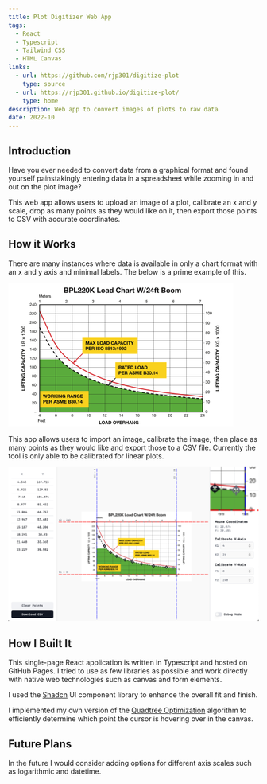 ```yaml
---
title: Plot Digitizer Web App
tags:
  - React
  - Typescript
  - Tailwind CSS
  - HTML Canvas
links:
  - url: https://github.com/rjp301/digitize-plot
    type: source
  - url: https://rjp301.github.io/digitize-plot/
    type: home
description: Web app to convert images of plots to raw data
date: 2022-10
---
```


## Introduction

Have you ever needed to convert data from a graphical format and found yourself painstakingly entering data in a spreadsheet while zooming in and out on the plot image?

This web app allows users to upload an image of a plot, calibrate an x and y scale, drop as many points as they would like on it, then export those points to CSV with accurate coordinates.

## How it Works

There are many instances where data is available in only a chart format with an x and y axis and minimal labels. The below is a prime example of this.

![example plot](./BPL220K_24ft.png)

This app allows users to import an image, calibrate the image, then place as many points as they would like and export those to a CSV file. Currently the tool is only able to be calibrated for linear plots.

![example plot in app](./digitize-plot.png)

## How I Built It

This single-page React application is written in Typescript and hosted on GitHub Pages. I tried to use as few libraries as possible and work directly with native web technologies such as canvas and form elements.

I used the [Shadcn](https://ui.shadcn.com) UI component library to enhance the overall fit and finish.

I implemented my own version of the [Quadtree Optimization](https://en.wikipedia.org/wiki/Quadtree) algorithm to efficiently determine which point the cursor is hovering over in the canvas.

## Future Plans

In the future I would consider adding options for different axis scales such as logarithmic and datetime.
